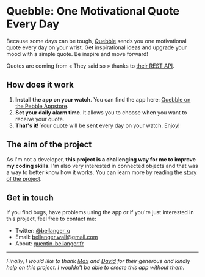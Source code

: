 # Quebble: One Motivational Quote Every Day

Because some days can be tough, [Quebble](http://quebble.io) sends you one motivational quote every day on your wrist. Get inspirational ideas and upgrade your mood with a simple quote. Be inspire and move forward!

Quotes are coming from « They said so » thanks to [their REST API](https://theysaidso.com/api/).

## How does it work

1. **Install the app on your watch**. You can find the app here: [Quebble on the Pebble Appstore](https://apps.getpebble.com/en_US/application/568057b24893f90bb2000098).
2. **Set your daily alarm time**. It allows you to choose when you want to receive your quote.
3. **That's it!** Your quote will be sent every day on your watch. Enjoy!

## The aim of the project

As I'm not a developer, **this project is a challenging way for me to improve my coding skills**. I'm also very interested in connected objects and that was a way to better know how it works. You can learn more by reading the [story of the project](https://medium.com/@Bellanger_q/i-created-my-first-pebble-watchapp-here-is-my-journey-c40bfa138e6a#.49ljldbmb).

## Get in touch

If you find bugs, have problems using the app or if you're just interested in this project, feel free to contact me:
- Twitter: [@bellanger_q](http://twitter.com/bellanger_q)
- Email: [bellanger.wall@gmail.com](mailto:bellanger.wall@gmail.com)
- About: [quentin-bellanger.fr](http://quentin-bellanger.fr)

---

*Finally, I would like to thank [Max](https://twitter.com/DCMaxxx) and [David](https://twitter.com/davidmiotti) for their generous and kindly help on this project. I wouldn't be able to create this app without them.*
